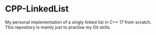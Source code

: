 # CPP-LinkedList
My personal implementation of a singly linked list in C++ 17 from scratch.
This repository is mainly just to practise my Git skills.
